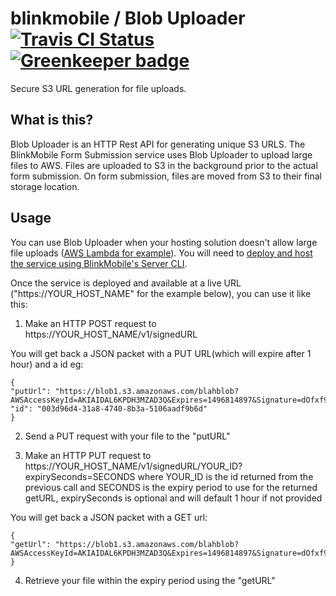 # blinkmobile / Blob Uploader [![Travis CI Status](https://travis-ci.org/blinkmobile/blob-uploader.svg?branch=master)](https://travis-ci.org/blinkmobile/blob-uploader) [![Greenkeeper badge](https://badges.greenkeeper.io/blinkmobile/blob-uploader.svg)](https://greenkeeper.io/)
Secure S3 URL generation for file uploads.

## What is this?
Blob Uploader is an HTTP Rest API for generating unique S3 URLS. The BlinkMobile Form Submission service uses Blob Uploader to upload large files to AWS. Files are uploaded to S3 in the background prior to the actual form submission. On form submission, files are moved from S3 to their final storage location.

## Usage
You can use Blob Uploader when your hosting solution doesn't allow large file uploads ([AWS Lambda for example](http://docs.aws.amazon.com/lambda/latest/dg/limits.html)). You will need to [deploy and host the service using BlinkMobile's Server CLI](/docs/deployment.md).

Once the service is deployed and available at a live URL ("https://YOUR_HOST_NAME" for the example below), you can use it like this:

1. Make an HTTP POST request to https://YOUR_HOST_NAME/v1/signedURL

You will get back a JSON packet with a PUT URL(which will expire after 1 hour) and a id eg:

```
{
"putUrl": "https://blob1.s3.amazonaws.com/blahblob?AWSAccessKeyId=AKIAIDAL6KPDH3MZAD3Q&Expires=1496814897&Signature=dOfxf9LtO7kBa6n05h0%2Bt8RCtK0%3D",
"id": "003d96d4-31a8-4740-8b3a-5106aadf9b6d"
}
```
2. Send a PUT request with your file to the "putURL"

3. Make an HTTP PUT request to https://YOUR_HOST_NAME/v1/signedURL/YOUR_ID?expirySeconds=SECONDS where YOUR_ID is the id returned from the previous call and SECONDS is the expiry period to use for the returned getURL, expirySeconds is optional and will default 1 hour if not provided

You will get back a JSON packet with a GET url:

```
{
"getUrl": "https://blob1.s3.amazonaws.com/blahblob?AWSAccessKeyId=AKIAIDAL6KPDH3MZAD3Q&Expires=1496814897&Signature=dOfxf9LtO7kBa6n05h0%2Bt8RCtK0%3D"
}
```

4. Retrieve your file within the expiry period using the "getURL"